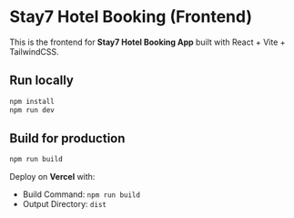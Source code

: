# Stay7 Hotel Booking (Frontend)

This is the frontend for **Stay7 Hotel Booking App** built with React + Vite + TailwindCSS.

## Run locally
```bash
npm install
npm run dev
```

## Build for production
```bash
npm run build
```

Deploy on **Vercel** with:
- Build Command: `npm run build`
- Output Directory: `dist`
